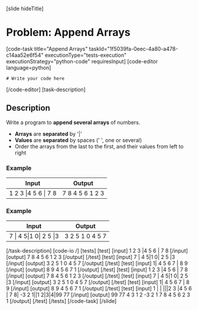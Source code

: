 [slide hideTitle]
# Problem: Append Arrays
[code-task title="Append Arrays" taskId="1f5039fa-0eec-4a80-a478-c14aa52e6f54" executionType="tests-execution" executionStrategy="python-code" requiresInput]
[code-editor language=python]
```
# Write your code here
```
[/code-editor]
[task-description]
## Description
Write a program to **append several arrays** of numbers.
- **Arrays** are **separated** by '\|'
- **Values** are **separated** by spaces (' ', one or several)
- Order the arrays from the last to the first, and their values from left to right

### Example
| **Input** | **Output** |
| --- | --- |
| 1 2 3 \|4 5 6 \|  7  8  | 7 8 4 5 6 1 2 3 |

### Example
| **Input** | **Output** |
| --- | --- |
| 7 \| 4  5\|1 0\| 2 5 \|3  | 3 2 5 1 0 4 5 7 |

[/task-description]
[code-io /]
[tests]
[test]
[input]
1 2 3 \|4 5 6 \|  7  8
[/input]
[output]
7 8 4 5 6 1 2 3
[/output]
[/test]
[test]
[input]
7 \| 4  5\|1 0\| 2 5 \|3
[/input]
[output]
3 2 5 1 0 4 5 7
[/output]
[/test]
[test]
[input]
1\| 4 5 6 7 \| 8 9
[/input]
[output]
8 9 4 5 6 7 1
[/output]
[/test]
[test]
[input]
1 2 3 \|4 5 6 \|  7  8
[/input]
[output]
7 8 4 5 6 1 2 3
[/output]
[/test]
[test]
[input]
7 \| 4  5\|1 0\| 2 5 \|3
[/input]
[output]
3 2 5 1 0 4 5 7
[/output]
[/test]
[test]
[input]
1\| 4 5 6 7 \| 8 9
[/input]
[output]
8 9 4 5 6 7 1
[/output]
[/test]
[test]
[input]
1 \| \| \|\|\|2   3 \|4   5 6 \| 7 8\| -3 2   1\|\|1 2\|3\|4\|99 77
[/input]
[output]
99 77 4 3 1 2 -3 2 1 7 8 4 5 6 2 3 1
[/output]
[/test]
[/tests]
[/code-task]
[/slide]